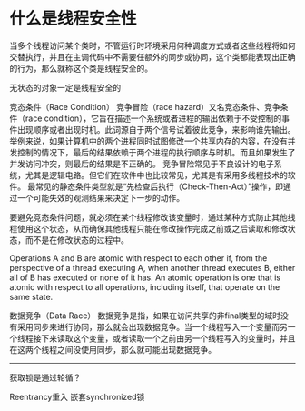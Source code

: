 # 什么是线程安全性
当多个线程访问某个类时，不管运行时环境采用何种调度方式或者这些线程将如何交替执行，并且在主调代码中不需要任额外的同步或协同，这个类都能表现出正确的行为，那么就称这个类是线程安全的。

无状态的对象一定是线程安全的

竞态条件（Race Condition）
竞争冒险（race hazard）又名竞态条件、竞争条件（race condition），它旨在描述一个系统或者进程的输出依赖于不受控制的事件出现顺序或者出现时机。此词源自于两个信号试着彼此竞争，来影响谁先输出。
举例来说，如果计算机中的两个进程同时试图修改一个共享内存的内容，在没有并发控制的情况下，最后的结果依赖于两个进程的执行顺序与时机。而且如果发生了并发访问冲突，则最后的结果是不正确的。
竞争冒险常见于不良设计的电子系统，尤其是逻辑电路。但它们在软件中也比较常见，尤其是有采用多线程技术的软件。
最常见的静态条件类型就是“先检查后执行（Check-Then-Act）”操作，即通过一个可能失效的观测结果来决定下一步的动作。

要避免竞态条件问题，就必须在某个线程修改该变量时，通过某种方式防止其他线程使用这个状态，从而确保其他线程只能在修改操作完成之前或之后读取和修改状态，而不是在修改状态的过程中。

Operations A and B are atomic with respect to each other if, from the perspective of a thread executing A, when another thread executes B, either all of B has executed or none of it has. An atomic operation is one that is atomic with respect to all operations, including itself, that operate on the same state.

数据竞争（Data Race）
数据竞争是指，如果在访问共享的非final类型的域时没有采用同步来进行协同，那么就会出现数据竞争。当一个线程写入一个变量而另一个线程接下来读取这个变量，或者读取一个之前由另一个线程写入的变量时，并且在这两个线程之间没使用同步，那么就可能出现数据竞争。

---

获取锁是通过轮循？

Reentrancy重入
嵌套synchronized锁